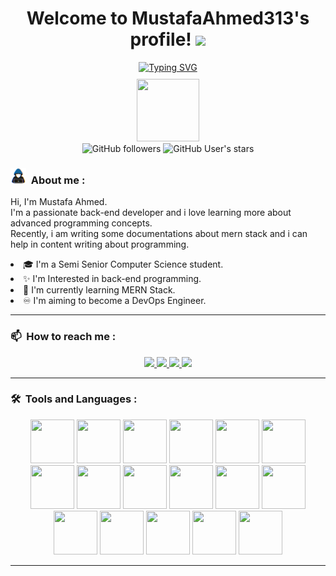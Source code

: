 <h1 align="center">
    Welcome to  MustafaAhmed313's profile!
    <img src="https://media.giphy.com/media/hvRJCLFzcasrR4ia7z/giphy.gif" width="28">
</h1>

<p align="center" style="margin: 10px 0">
    <a href="https://git.io/typing-svg"><img src="https://readme-typing-svg.demolab.com?font=Fira+Code&pause=1000&center=true&vCenter=true&random=false&width=435&lines=I'm+a+Junior+Software+Engineer👨‍💻;I'm+a+Back-End+Developer;I'm++an+Active+Learner" alt="Typing SVG" /></a>
</p>

<div align="center">    
<img src="https://camo.githubusercontent.com/825ea5df28e610cee97257781b6172f5d892978f9da8a2858cf66efc4f0302f4/68747470733a2f2f6d656469612e67697068792e636f6d2f6d656469612f335877386a59337a62465274466436654b382f67697068792e676966" width="100" height="100">
</div>

<div align="center">
    <img alt="GitHub followers" src="https://img.shields.io/github/followers/MustafaAhmed313?logo=github">
    <img alt="GitHub User's stars" src="https://img.shields.io/github/stars/MustafaAhmed313?logo=github">
</div>

<h3>
 <img src ="https://github.com/0xAbdulKhalid/0xAbdulKhalid/raw/main/assets/mdImages/about_me.gif" width=25px> &nbsp;About me :
</h3>

<div>
    <p>
        Hi, I'm Mustafa Ahmed.<br> 
        I'm a passionate back-end developer and i love learning more about advanced programming concepts.<br>         
        Recently, i am writing some documentations about mern stack and i can help in content writing about programming.
    </p>
    <li>🎓 I'm a Semi Senior Computer Science student.</li>
    <li>✨ I'm Interested in back-end programming.</li>
    <li>🌱 I'm currently learning MERN Stack.</li>
    <li>♾️ I'm aiming to become a DevOps Engineer.</li>
</div>

---

<h3>📫 &nbsp;How to reach me :</h3>
<div align="center">
        <a href="mailto:mostafa3132004@gmail.com">
        <img src="https://img.shields.io/badge/Gmail-D14836?style=for-the-badge&logo=gmail&logoColor=white">
        </a>
        <a href="https://www.facebook.com/profile.php?id=100009770403789">
        <img src="https://img.shields.io/badge/Facebook-1877F2?style=for-the-badge&logo=facebook&logoColor=white">
        </a>
        <a href="https://www.linkedin.com/in/mustafa-ahmed-6489501a6/">
        <img src="https://img.shields.io/badge/LinkedIn-0077B5?style=for-the-badge&logo=linkedin&logoColor=whit">
        </a>
        <a href="https://twitter.com/Mustafa2127017">
        <img src="https://img.shields.io/badge/Twitter-1DA1F2?style=for-the-badge&logo=twitter&logoColor=white">
        </a>
</div>
    
---

<h3>🛠 &nbsp;Tools and Languages :</h3>
<div align="center">
            <img width="70" height="70" src="https://cdn.jsdelivr.net/gh/devicons/devicon/icons/java/java-original-wordmark.svg" />  
            <img width="70" height="70" src="https://cdn.jsdelivr.net/gh/devicons/devicon/icons/javascript/javascript-original.svg" />  
            <img width="70" height="70" src="https://cdn.jsdelivr.net/gh/devicons/devicon/icons/php/php-original.svg" />
            <img width="70" height="70" src="https://cdn.jsdelivr.net/gh/devicons/devicon/icons/express/express-original.svg" />  
            <img width="70" height="70" src="https://cdn.jsdelivr.net/gh/devicons/devicon/icons/nodejs/nodejs-plain-wordmark.svg" />  
            <img width="70" height="70" src="https://cdn.jsdelivr.net/gh/devicons/devicon/icons/bash/bash-original.svg" />  
            <img width="70" height="70" src="https://cdn.jsdelivr.net/gh/devicons/devicon/icons/mongodb/mongodb-original-wordmark.svg" />  
            <img width="70" height="70" src="https://cdn.jsdelivr.net/gh/devicons/devicon/icons/mysql/mysql-original-wordmark.svg" />  
            <img width="70" height="70" src="https://cdn.jsdelivr.net/gh/devicons/devicon/icons/postgresql/postgresql-plain-wordmark.svg" />            
            <img width="70" height="70" src="https://cdn.jsdelivr.net/gh/devicons/devicon/icons/react/react-original-wordmark.svg" />  
            <img width="70" height="70" src="https://cdn.jsdelivr.net/gh/devicons/devicon/icons/oracle/oracle-original.svg" />  
            <img  width="70" height="70" src="https://cdn.jsdelivr.net/gh/devicons/devicon/icons/cplusplus/cplusplus-original.svg" />  
            <img width="70" height="70" src="https://cdn.jsdelivr.net/gh/devicons/devicon/icons/threejs/threejs-original-wordmark.svg" />
            <img width="70" height="70" src="https://cdn.jsdelivr.net/gh/devicons/devicon/icons/git/git-plain.svg" />
            <img width="70" height="70" src="https://cdn.jsdelivr.net/gh/devicons/devicon/icons/vscode/vscode-original-wordmark.svg" />
            <img width="70" height="70" src="https://cdn.jsdelivr.net/gh/devicons/devicon/icons/html5/html5-original.svg" />  
            <img width="70" height="70" src="https://cdn.jsdelivr.net/gh/devicons/devicon/icons/css3/css3-original.svg" />
          
          
          
</div>

---
